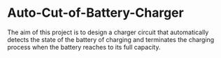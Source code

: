 # Auto-Cut-of-Battery-Charger
The aim of this project is to design a charger circuit that automatically detects the state of the battery of charging and terminates the charging process when the battery reaches to its full capacity.

